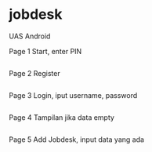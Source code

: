# jobdesk
 UAS Android
 
Page 1 Start, enter PIN

<img scr="https://github.com/shintalaeli25/jobdesk/blob/main/1.PNG">

Page 2 Register

<img scr="https://github.com/shintalaeli25/jobdesk/blob/main/2.PNG">

Page 3 Login, iput username, password

<img scr="https://github.com/shintalaeli25/jobdesk/blob/main/3.PNG">

Page 4 Tampilan jika data empty

<img scr="https://github.com/shintalaeli25/jobdesk/blob/main/4.PNG">

Page 5 Add Jobdesk, input data yang ada

<img scr="https://github.com/shintalaeli25/jobdesk/blob/main/5.jpeg">
